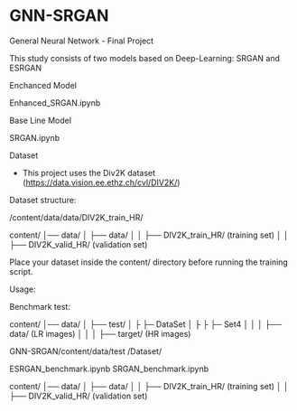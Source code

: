 # GNN-SRGAN
General Neural Network - Final Project

This study consists of two models based on Deep-Learning: SRGAN and ESRGAN

Enchanced Model 

Enhanced_SRGAN.ipynb

Base Line Model 

SRGAN.ipynb

Dataset

- This project uses the Div2K dataset (https://data.vision.ee.ethz.ch/cvl/DIV2K/)

Dataset structure:

/content/data/data/DIV2K_train_HR/

content/
│── data/
│   ├── data/
│   │  ├── DIV2K_train_HR/ (training set)
│   │  ├── DIV2K_valid_HR/ (validation set)

Place your dataset inside the content/ directory before running the training script.

Usage:

Benchmark test:


content/
│── data/
│   ├── test/
│   ├   ├─ DataSet
│   ├   ├  ├─ Set4
│   │   │  ├── data/ (LR images)
│   │   │  ├── target/ (HR images)

GNN-SRGAN/content/data/test
/Dataset/

ESRGAN_benchmark.ipynb
SRGAN_benchmark.ipynb

content/
│── data/
│   ├── data/
│   │  ├── DIV2K_train_HR/ (training set)
│   │  ├── DIV2K_valid_HR/ (validation set)

